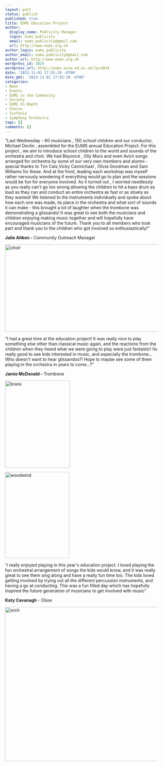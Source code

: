 ```yaml
---
layout: post
status: publish
published: true
title: EUMS Education Project
author:
  display_name: Publicity Manager
  login: eums_publicity
  email: eums.publicity@gmail.com
  url: http://www.eums.org.uk
author_login: eums_publicity
author_email: eums.publicity@gmail.com
author_url: http://www.eums.org.uk
wordpress_id: 3024
wordpress_url: http://eums.eusa.ed.ac.uk/?p=3024
date: '2013-11-01 17:55:19 -0700'
date_gmt: '2013-11-01 17:55:19 -0700'
categories:
- News
- Events
- EUMS in the Community
- Society
- EUMS In Depth
- Chorus
- Sinfonia
- Symphony Orchestra
tags: []
comments: []
---
```

<p>"Last Wednesday - 60 musicians , 150 school children and our conductor, Michael Devlin , assembled for the EUMS annual Education Project. For this project , we aim to introduce school children to the world and sounds of the orchestra and choir. We had Beyonc&eacute; , Olly Murs and even Avicii songs arranged for orchestra by some of our very own members and alumni - special thanks to Tim Cais,Vicky Carmichael , Olivia Goodman and Sam Williams for these. And at the front, leading each workshop was myself rather nervously wondering if everything would go to plan and the sessions would be fun for everyone involved. As it turned out , I worried needlessly as you really can't go too wrong allowing the children to hit a bass drum as loud as they can and conduct an entire orchestra as fast or as slowly as they wanted! We listened to the instruments individually and spoke about how each one was made, its place in the orchestra and what sort of sounds it can make - this brought a lot of laughter when the trombone was demonstrating a glissando! It was great to see both the musicians and children enjoying making music together and will hopefully have encouraged musicians of the future. Thank you to all members who took part and thank you to the children who got involved so enthusiastically!"</p>
<p><strong>Julie Aitken -</strong> Community Outreach Manager</p>
<p> </p>
<p><a href="http://eums.eusa.ed.ac.uk/wp-content/uploads/2013/11/choir.jpeg"><img class="wp-image-3027 alignnone" alt="choir" src="http://eums.eusa.ed.ac.uk/wp-content/uploads/2013/11/choir.jpeg" width="717" height="288" /></a></p>
<p> </p>
<p>"I had a great time at the education project! It was really nice to play something else other than classical music again, and the reactions from the children when they heard what we were going to play were just fantastic! Its really good to see kids interested in music, and especially the trombone... Who doesn't want to hear glissandos?! Hope to maybe see some of them playing in the orchestra in years to come...?"</p>
<p><strong>Jamie McDonald - </strong>Trombone</p>
<p> </p>
<p><img class="alignleft  wp-image-3030" alt="brass" src="http://eums.eusa.ed.ac.uk/wp-content/uploads/2013/11/brass1-764x1024.jpeg" width="214" height="287" /></p>
<p><img class=" wp-image-3032 alignright" alt="woodwind" src="http://eums.eusa.ed.ac.uk/wp-content/uploads/2013/11/woodwind1-764x1024.jpeg" width="212" height="284" /></p>
<p> </p>
<p> </p>
<p> </p>
<p> </p>
<p> </p>
<p> </p>
<p> </p>
<p> </p>
<p> </p>
<p> </p>
<p><span style="color: #333333; font-family: 'lucida grande', tahoma, verdana, arial, sans-serif;">"</span>I really enjoyed playing in this year's education project. I loved playing the fun orchestral arrangement of songs the kids would know, and it was really great to see them sing along and have a really fun time too. The kids loved getting involved by trying out all the different percussion instruments, and having a go at conducting. This was a fun filled day which has hopefully inspired the future generation of musicians to get involved with music"</p>
<p><strong>Katy Cavanagh</strong> - Oboe</p>
<p><a href="http://eums.eusa.ed.ac.uk/wp-content/uploads/2013/11/orch.jpeg"><img class="wp-image-3025 alignnone" alt="orch" src="http://eums.eusa.ed.ac.uk/wp-content/uploads/2013/11/orch-1024x764.jpeg" width="682" height="508" /></a></p>
